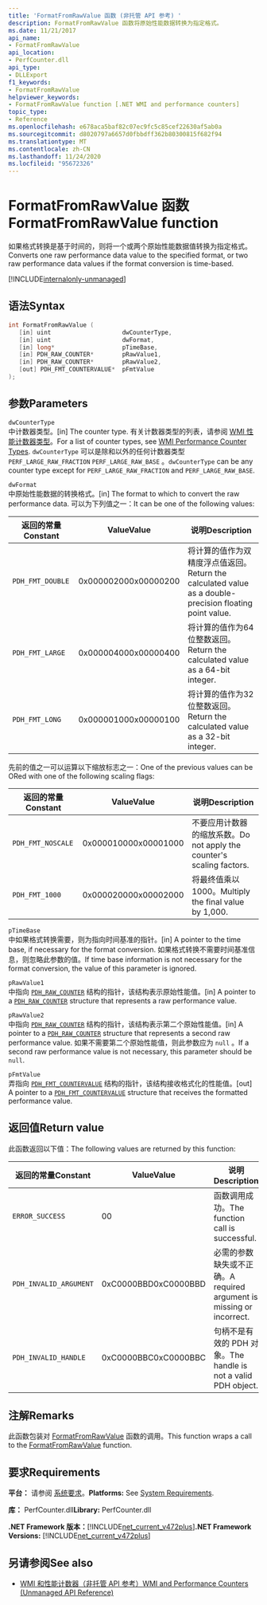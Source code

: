 ```yaml
---
title: 'FormatFromRawValue 函数 (非托管 API 参考) '
description: FormatFromRawValue 函数将原始性能数据转换为指定格式。
ms.date: 11/21/2017
api_name:
- FormatFromRawValue
api_location:
- PerfCounter.dll
api_type:
- DLLExport
f1_keywords:
- FormatFromRawValue
helpviewer_keywords:
- FormatFromRawValue function [.NET WMI and performance counters]
topic_type:
- Reference
ms.openlocfilehash: e678aca5baf82c07ec9fc5c85cef22630af5ab0a
ms.sourcegitcommit: d8020797a6657d0fbbdff362b80300815f682f94
ms.translationtype: MT
ms.contentlocale: zh-CN
ms.lasthandoff: 11/24/2020
ms.locfileid: "95672326"
---
```

# <a name="formatfromrawvalue-function"></a><span data-ttu-id="49f75-103">FormatFromRawValue 函数</span><span class="sxs-lookup"><span data-stu-id="49f75-103">FormatFromRawValue function</span></span>

<span data-ttu-id="49f75-104">如果格式转换是基于时间的，则将一个或两个原始性能数据值转换为指定格式。</span><span class="sxs-lookup"><span data-stu-id="49f75-104">Converts one raw performance data value to the specified format, or two raw performance data values if the format conversion is time-based.</span></span>

[!INCLUDE[internalonly-unmanaged](../../../../includes/internalonly-unmanaged.md)]

## <a name="syntax"></a><span data-ttu-id="49f75-105">语法</span><span class="sxs-lookup"><span data-stu-id="49f75-105">Syntax</span></span>

```cpp
int FormatFromRawValue (
   [in] uint                    dwCounterType,
   [in] uint                    dwFormat,
   [in] long*                   pTimeBase,
   [in] PDH_RAW_COUNTER*        pRawValue1,
   [in] PDH_RAW_COUNTER*        pRawValue2,
   [out] PDH_FMT_COUNTERVALUE*  pFmtValue
);
```

## <a name="parameters"></a><span data-ttu-id="49f75-106">参数</span><span class="sxs-lookup"><span data-stu-id="49f75-106">Parameters</span></span>

`dwCounterType`\
<span data-ttu-id="49f75-107">中计数器类型。</span><span class="sxs-lookup"><span data-stu-id="49f75-107">[in] The counter type.</span></span> <span data-ttu-id="49f75-108">有关计数器类型的列表，请参阅 [WMI 性能计数器类型](/windows/desktop/WmiSdk/wmi-performance-counter-types)。</span><span class="sxs-lookup"><span data-stu-id="49f75-108">For a list of counter types, see [WMI Performance Counter Types](/windows/desktop/WmiSdk/wmi-performance-counter-types).</span></span> <span data-ttu-id="49f75-109">`dwCounterType` 可以是除和以外的任何计数器类型 `PERF_LARGE_RAW_FRACTION` `PERF_LARGE_RAW_BASE` 。</span><span class="sxs-lookup"><span data-stu-id="49f75-109">`dwCounterType` can be any counter type except for `PERF_LARGE_RAW_FRACTION` and `PERF_LARGE_RAW_BASE`.</span></span>

`dwFormat`\
<span data-ttu-id="49f75-110">中原始性能数据的转换格式。</span><span class="sxs-lookup"><span data-stu-id="49f75-110">[in] The format to which to convert the raw performance data.</span></span> <span data-ttu-id="49f75-111">可以为下列值之一：</span><span class="sxs-lookup"><span data-stu-id="49f75-111">It can be one of the following values:</span></span>

|<span data-ttu-id="49f75-112">返回的常量</span><span class="sxs-lookup"><span data-stu-id="49f75-112">Constant</span></span>  |<span data-ttu-id="49f75-113">Value</span><span class="sxs-lookup"><span data-stu-id="49f75-113">Value</span></span>  |<span data-ttu-id="49f75-114">说明</span><span class="sxs-lookup"><span data-stu-id="49f75-114">Description</span></span> |
|---------|---------|---------|
| `PDH_FMT_DOUBLE` |<span data-ttu-id="49f75-115">0x00000200</span><span class="sxs-lookup"><span data-stu-id="49f75-115">0x00000200</span></span> | <span data-ttu-id="49f75-116">将计算的值作为双精度浮点值返回。</span><span class="sxs-lookup"><span data-stu-id="49f75-116">Return the calculated value as a double-precision floating point value.</span></span> |
| `PDH_FMT_LARGE` | <span data-ttu-id="49f75-117">0x00000400</span><span class="sxs-lookup"><span data-stu-id="49f75-117">0x00000400</span></span> | <span data-ttu-id="49f75-118">将计算的值作为64位整数返回。</span><span class="sxs-lookup"><span data-stu-id="49f75-118">Return the calculated value as a 64-bit integer.</span></span> |
| `PDH_FMT_LONG` | <span data-ttu-id="49f75-119">0x00000100</span><span class="sxs-lookup"><span data-stu-id="49f75-119">0x00000100</span></span> | <span data-ttu-id="49f75-120">将计算的值作为32位整数返回。</span><span class="sxs-lookup"><span data-stu-id="49f75-120">Return the calculated value as a 32-bit integer.</span></span> |

<span data-ttu-id="49f75-121">先前的值之一可以运算以下缩放标志之一：</span><span class="sxs-lookup"><span data-stu-id="49f75-121">One of the previous values can be ORed with one of the following scaling flags:</span></span>

|<span data-ttu-id="49f75-122">返回的常量</span><span class="sxs-lookup"><span data-stu-id="49f75-122">Constant</span></span>  |<span data-ttu-id="49f75-123">Value</span><span class="sxs-lookup"><span data-stu-id="49f75-123">Value</span></span>  |<span data-ttu-id="49f75-124">说明</span><span class="sxs-lookup"><span data-stu-id="49f75-124">Description</span></span> |
|---------|---------|---------|
| `PDH_FMT_NOSCALE` | <span data-ttu-id="49f75-125">0x00001000</span><span class="sxs-lookup"><span data-stu-id="49f75-125">0x00001000</span></span> | <span data-ttu-id="49f75-126">不要应用计数器的缩放系数。</span><span class="sxs-lookup"><span data-stu-id="49f75-126">Do not apply the counter's scaling factors.</span></span> |
| `PDH_FMT_1000` | <span data-ttu-id="49f75-127">0x00002000</span><span class="sxs-lookup"><span data-stu-id="49f75-127">0x00002000</span></span> | <span data-ttu-id="49f75-128">将最终值乘以1000。</span><span class="sxs-lookup"><span data-stu-id="49f75-128">Multiply the final value by 1,000.</span></span> |

`pTimeBase`\
<span data-ttu-id="49f75-129">中如果格式转换需要，则为指向时间基准的指针。</span><span class="sxs-lookup"><span data-stu-id="49f75-129">[in] A pointer to the time base, if necessary for the format conversion.</span></span> <span data-ttu-id="49f75-130">如果格式转换不需要时间基准信息，则忽略此参数的值。</span><span class="sxs-lookup"><span data-stu-id="49f75-130">If time base information is not necessary for the format conversion, the value of this parameter is ignored.</span></span>

`pRawValue1`\
<span data-ttu-id="49f75-131">中指向 [`PDH_RAW_COUNTER`](/windows/win32/api/pdh/ns-pdh-pdh_raw_counter) 结构的指针，该结构表示原始性能值。</span><span class="sxs-lookup"><span data-stu-id="49f75-131">[in] A pointer to a [`PDH_RAW_COUNTER`](/windows/win32/api/pdh/ns-pdh-pdh_raw_counter) structure that represents a raw performance value.</span></span>

`pRawValue2`\
<span data-ttu-id="49f75-132">中指向 [`PDH_RAW_COUNTER`](/windows/win32/api/pdh/ns-pdh-pdh_raw_counter) 结构的指针，该结构表示第二个原始性能值。</span><span class="sxs-lookup"><span data-stu-id="49f75-132">[in] A pointer to a [`PDH_RAW_COUNTER`](/windows/win32/api/pdh/ns-pdh-pdh_raw_counter) structure that represents a second raw performance value.</span></span> <span data-ttu-id="49f75-133">如果不需要第二个原始性能值，则此参数应为 `null` 。</span><span class="sxs-lookup"><span data-stu-id="49f75-133">If a second raw performance value is not necessary, this parameter should be `null`.</span></span>

`pFmtValue`\
<span data-ttu-id="49f75-134">弄指向 [`PDH_FMT_COUNTERVALUE`](/windows/win32/api/pdh/ns-pdh-pdh_fmt_countervalue) 结构的指针，该结构接收格式化的性能值。</span><span class="sxs-lookup"><span data-stu-id="49f75-134">[out] A pointer to a [`PDH_FMT_COUNTERVALUE`](/windows/win32/api/pdh/ns-pdh-pdh_fmt_countervalue) structure that receives the formatted performance value.</span></span>

## <a name="return-value"></a><span data-ttu-id="49f75-135">返回值</span><span class="sxs-lookup"><span data-stu-id="49f75-135">Return value</span></span>

<span data-ttu-id="49f75-136">此函数返回以下值：</span><span class="sxs-lookup"><span data-stu-id="49f75-136">The following values are returned by this function:</span></span>

|<span data-ttu-id="49f75-137">返回的常量</span><span class="sxs-lookup"><span data-stu-id="49f75-137">Constant</span></span>  |<span data-ttu-id="49f75-138">Value</span><span class="sxs-lookup"><span data-stu-id="49f75-138">Value</span></span>  |<span data-ttu-id="49f75-139">说明</span><span class="sxs-lookup"><span data-stu-id="49f75-139">Description</span></span>  |
|---------|---------|---------|
| `ERROR_SUCCESS` | <span data-ttu-id="49f75-140">0</span><span class="sxs-lookup"><span data-stu-id="49f75-140">0</span></span> | <span data-ttu-id="49f75-141">函数调用成功。</span><span class="sxs-lookup"><span data-stu-id="49f75-141">The function call is successful.</span></span> |
| `PDH_INVALID_ARGUMENT` | <span data-ttu-id="49f75-142">0xC0000BBD</span><span class="sxs-lookup"><span data-stu-id="49f75-142">0xC0000BBD</span></span> | <span data-ttu-id="49f75-143">必需的参数缺失或不正确。</span><span class="sxs-lookup"><span data-stu-id="49f75-143">A required argument is missing or incorrect.</span></span> |
| `PDH_INVALID_HANDLE` | <span data-ttu-id="49f75-144">0xC0000BBC</span><span class="sxs-lookup"><span data-stu-id="49f75-144">0xC0000BBC</span></span> | <span data-ttu-id="49f75-145">句柄不是有效的 PDH 对象。</span><span class="sxs-lookup"><span data-stu-id="49f75-145">The handle is not a valid PDH object.</span></span> |

## <a name="remarks"></a><span data-ttu-id="49f75-146">注解</span><span class="sxs-lookup"><span data-stu-id="49f75-146">Remarks</span></span>

<span data-ttu-id="49f75-147">此函数包装对 [FormatFromRawValue](/previous-versions/ms231047(v=vs.85)) 函数的调用。</span><span class="sxs-lookup"><span data-stu-id="49f75-147">This function wraps a call to the [FormatFromRawValue](/previous-versions/ms231047(v=vs.85)) function.</span></span>

## <a name="requirements"></a><span data-ttu-id="49f75-148">要求</span><span class="sxs-lookup"><span data-stu-id="49f75-148">Requirements</span></span>

 <span data-ttu-id="49f75-149">**平台：** 请参阅 [系统要求](../../get-started/system-requirements.md)。</span><span class="sxs-lookup"><span data-stu-id="49f75-149">**Platforms:** See [System Requirements](../../get-started/system-requirements.md).</span></span>

 <span data-ttu-id="49f75-150">**库：** PerfCounter.dll</span><span class="sxs-lookup"><span data-stu-id="49f75-150">**Library:** PerfCounter.dll</span></span>

 <span data-ttu-id="49f75-151">**.NET Framework 版本：**[!INCLUDE[net_current_v472plus](../../../../includes/net-current-v472plus.md)]</span><span class="sxs-lookup"><span data-stu-id="49f75-151">**.NET Framework Versions:** [!INCLUDE[net_current_v472plus](../../../../includes/net-current-v472plus.md)]</span></span>

## <a name="see-also"></a><span data-ttu-id="49f75-152">另请参阅</span><span class="sxs-lookup"><span data-stu-id="49f75-152">See also</span></span>

- [<span data-ttu-id="49f75-153">WMI 和性能计数器（非托管 API 参考）</span><span class="sxs-lookup"><span data-stu-id="49f75-153">WMI and Performance Counters (Unmanaged API Reference)</span></span>](index.md)

